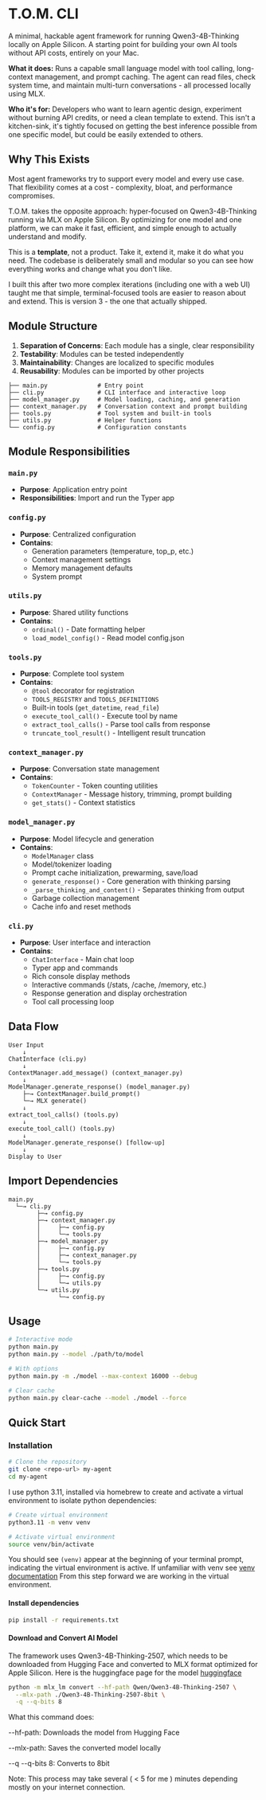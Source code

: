 # T.O.M. CLI

A minimal, hackable agent framework for running Qwen3-4B-Thinking locally on Apple Silicon. A starting point for building your own AI tools without API costs, entirely on your Mac.

**What it does:** Runs a capable small language model with tool calling, long-context management, and prompt caching. The agent can read files, check system time, and maintain multi-turn conversations - all processed locally using MLX.

**Who it's for:** Developers who want to learn agentic design, experiment without burning API credits, or need a clean template to extend. This isn't a kitchen-sink, it's tightly focused on getting the best inference possible from one specific model, but could be easily extended to others.

## Why This Exists

Most agent frameworks try to support every model and every use case. That flexibility comes at a cost - complexity, bloat, and performance compromises.

T.O.M. takes the opposite approach: hyper-focused on Qwen3-4B-Thinking running via MLX on Apple Silicon. By optimizing for one model and one platform, we can make it fast, efficient, and simple enough to actually understand and modify.

This is a **template**, not a product. Take it, extend it, make it do what you need. The codebase is deliberately small and modular so you can see how everything works and change what you don't like.

I built this after two more complex iterations (including one with a web UI) taught me that simple, terminal-focused tools are easier to reason about and extend. This is version 3 - the one that actually shipped.

## Module Structure
1. **Separation of Concerns**: Each module has a single, clear responsibility
2. **Testability**: Modules can be tested independently
3. **Maintainability**: Changes are localized to specific modules
4. **Reusability**: Modules can be imported by other projects

```
├── main.py              # Entry point
├── cli.py               # CLI interface and interactive loop
├── model_manager.py     # Model loading, caching, and generation
├── context_manager.py   # Conversation context and prompt building
├── tools.py             # Tool system and built-in tools
├── utils.py             # Helper functions
└── config.py            # Configuration constants
```

## Module Responsibilities

### `main.py`
- **Purpose**: Application entry point
- **Responsibilities**: Import and run the Typer app

### `config.py`
- **Purpose**: Centralized configuration
- **Contains**:
  - Generation parameters (temperature, top_p, etc.)
  - Context management settings
  - Memory management defaults
  - System prompt

### `utils.py`
- **Purpose**: Shared utility functions
- **Contains**:
  - `ordinal()` - Date formatting helper
  - `load_model_config()` - Read model config.json

### `tools.py`
- **Purpose**: Complete tool system
- **Contains**:
  - `@tool` decorator for registration
  - `TOOLS_REGISTRY` and `TOOLS_DEFINITIONS`
  - Built-in tools (`get_datetime`, `read_file`)
  - `execute_tool_call()` - Execute tool by name
  - `extract_tool_calls()` - Parse tool calls from response
  - `truncate_tool_result()` - Intelligent result truncation

### `context_manager.py`
- **Purpose**: Conversation state management
- **Contains**:
  - `TokenCounter` - Token counting utilities
  - `ContextManager` - Message history, trimming, prompt building
  - `get_stats()` - Context statistics

### `model_manager.py`
- **Purpose**: Model lifecycle and generation
- **Contains**:
  - `ModelManager` class
  - Model/tokenizer loading
  - Prompt cache initialization, prewarming, save/load
  - `generate_response()` - Core generation with thinking parsing
  - `_parse_thinking_and_content()` - Separates thinking from output
  - Garbage collection management
  - Cache info and reset methods

### `cli.py`
- **Purpose**: User interface and interaction
- **Contains**:
  - `ChatInterface` - Main chat loop
  - Typer app and commands
  - Rich console display methods
  - Interactive commands (/stats, /cache, /memory, etc.)
  - Response generation and display orchestration
  - Tool call processing loop

## Data Flow

```
User Input
    ↓
ChatInterface (cli.py)
    ↓
ContextManager.add_message() (context_manager.py)
    ↓
ModelManager.generate_response() (model_manager.py)
    ├─→ ContextManager.build_prompt()
    └─→ MLX generate()
    ↓
extract_tool_calls() (tools.py)
    ↓
execute_tool_call() (tools.py)
    ↓
ModelManager.generate_response() [follow-up]
    ↓
Display to User
```

## Import Dependencies

```
main.py
  └─→ cli.py
        ├─→ config.py
        ├─→ context_manager.py
        │     ├─→ config.py
        │     └─→ tools.py
        ├─→ model_manager.py
        │     ├─→ config.py
        │     ├─→ context_manager.py
        │     └─→ tools.py
        ├─→ tools.py
        │     ├─→ config.py
        │     └─→ utils.py
        └─→ utils.py
              └─→ config.py
```

## Usage

```bash
# Interactive mode
python main.py
python main.py --model ./path/to/model

# With options
python main.py -m ./model --max-context 16000 --debug

# Clear cache
python main.py clear-cache --model ./model --force
```

## Quick Start

### Installation

```bash
# Clone the repository
git clone <repo-url> my-agent
cd my-agent
```

I use python 3.11, installed via homebrew to create and activate a virtual environment to isolate python dependencies:

```bash
# Create virtual environment
python3.11 -m venv venv

# Activate virtual environment
source venv/bin/activate
```

You should see `(venv)` appear at the beginning of your terminal prompt, indicating the virtual environment is active. If unfamiliar with venv see [venv documentation](https://docs.python.org/3/library/venv.html)
From this step forward we are working in the virtual environment.

#### Install dependencies
```bash
pip install -r requirements.txt
```
#### Download and Convert AI Model

The framework uses Qwen3-4B-Thinking-2507, which needs to be downloaded from Hugging Face and converted to MLX format optimized for Apple Silicon. Here is the huggingface page for the model [huggingface](https://huggingface.co/Qwen/Qwen3-4B-Thinking-2507)
```bash
python -m mlx_lm convert --hf-path Qwen/Qwen3-4B-Thinking-2507 \
  --mlx-path ./Qwen3-4B-Thinking-2507-8bit \
  -q --q-bits 8
```
What this command does:

--hf-path: Downloads the model from Hugging Face

--mlx-path: Saves the converted model locally

--q --q-bits 8: Converts to 8bit 

Note: This process may take several ( < 5 for me ) minutes depending mostly on your internet connection. 